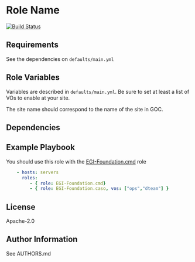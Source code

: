 # Role Name

[![Build Status](https://travis-ci.com/EGI-Foundation/ansible-role-caso.svg?branch=master)](https://travis-ci.com/EGI-Foundation/ansible-role-caso)

<!-- A brief description of the role goes here. -->

## Requirements

See the dependencies on `defaults/main.yml`

## Role Variables

Variables are described in `defaults/main.yml`.
Be sure to set at least a list of VOs to enable at your site.

The site name should correspond to the name of the site in GOC.

## Dependencies

<!--
A list of other roles hosted on Galaxy should go here, plus any details in regards to parameters that may need to be set for other roles, or variables that are used from other roles.

Use https://galaxy.ansible.com/EGI-Foundation/ roles first if possible.
-->

## Example Playbook

You should use this role with the [EGI-Foundation.cmd](https://galaxy.ansible.com/EGI-Foundation/cmd/) role
<!--
Including an example of how to use your role (for instance, with variables
passed in as parameters) is always nice for users too:
-->

```yaml
    - hosts: servers
      roles:
         - { role: EGI-Foundation.cmd}
         - { role: EGI-Foundation.caso, vos: ["ops","dteam"] }
```

## License

Apache-2.0

## Author Information

See AUTHORS.md
<!--
Add the relevant contributors
-->